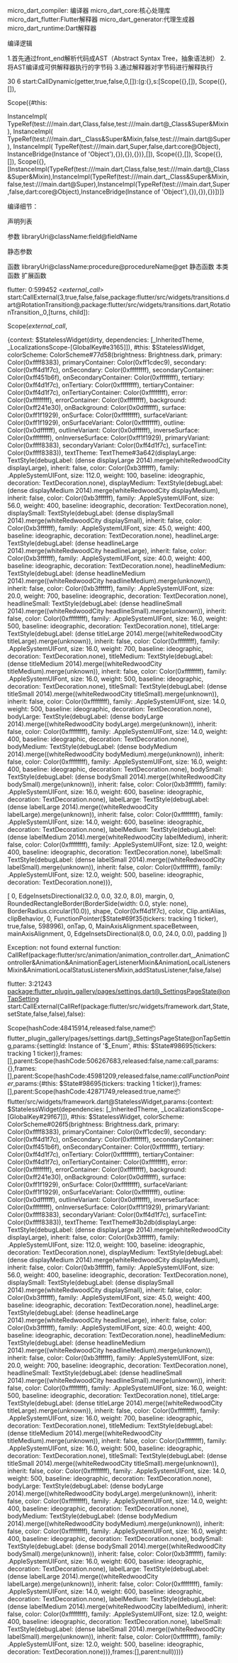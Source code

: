 micro_dart_compiler: 编译器
micro_dart_core:核心处理库
micro_dart_flutter:Flutter解释器
micro_dart_generator:代理生成器
micro_dart_runtime:Dart解释器


编译逻辑

1.首先通过front_end解析代码成AST（Abstract Syntax Tree，抽象语法树）
2.将AST编译成可供解释器执行的字节码
3.通过解释器对字节码进行解释执行


30 6 start:CallDynamic(getter,true,false,0,[]):(g:{},s:[Scope({},[]), Scope({},[]), 



Scope({#this: 

InstanceImpl(
        TypeRef(test:///main.dart,Class,false,test:///main.dart@_Class&Super&Mixin),
        InstanceImpl(
            TypeRef(test:///main.dart,_Class&Super&Mixin,false,test:///main.dart@Super),
            InstanceImpl(
                TypeRef(test:///main.dart,Super,false,dart:core@Object),
                InstanceBridge(Instance of 'Object'),{}),{}),{})},[]), Scope({},[]), Scope({},[]), Scope({},[InstanceImpl(TypeRef(test:///main.dart,Class,false,test:///main.dart@_Class&Super&Mixin),InstanceImpl(TypeRef(test:///main.dart,_Class&Super&Mixin,false,test:///main.dart@Super),InstanceImpl(TypeRef(test:///main.dart,Super,false,dart:core@Object),InstanceBridge(Instance of 'Object'),{}),{}),{})])]}








编译细节：


声明列表


参数 libraryUri@className:field@fieldName

静态参数


函数 libraryUri@className:procedure@procedureName@get
静态函数
本类函数
扩展函数





flutter: 0:599452 <_external_call_> start:CallExternal(3,true,false,false,package:flutter/src/widgets/transitions.dart@RotationTransition@,package:flutter/src/widgets/transitions.dart,RotationTransition,,0,[turns, child]):


Scope(_external_call_,

{context: $StatelessWidget(dirty, dependencies: [_InheritedTheme, _LocalizationsScope-[GlobalKey#e3165]]), #this: $StatelessWidget, colorScheme: ColorScheme#77d58(brightness: Brightness.dark, primary: Color(0xffff8383), primaryContainer: Color(0xff1cdec9), secondary: Color(0xff4d1f7c), onSecondary: Color(0xffffffff), secondaryContainer: Color(0xff451b6f), onSecondaryContainer: Color(0xffffffff), tertiary: Color(0xff4d1f7c), onTertiary: Color(0xffffffff), tertiaryContainer: Color(0xff4d1f7c), onTertiaryContainer: Color(0xffffffff), error: Color(0xffffffff), errorContainer: Color(0xffffffff), background: Color(0xff241e30), onBackground: Color(0x0dffffff), surface: Color(0xff1f1929), onSurface: Color(0xffffffff), surfaceVariant: Color(0xff1f1929), onSurfaceVariant: Color(0xffffffff), outline: Color(0x0dffffff), outlineVariant: Color(0x0dffffff), inverseSurface: Color(0xffffffff), onInverseSurface: Color(0xff1f1929), primaryVariant: Color(0xffff8383), secondaryVariant: Color(0xff4d1f7c), surfaceTint: Color(0xffff8383)), textTheme: TextTheme#3a642(displayLarge: TextStyle(debugLabel: (dense displayLarge 2014).merge(whiteRedwoodCity displayLarge), inherit: false, color: Color(0xb3ffffff), family: .AppleSystemUIFont, size: 112.0, weight: 100, baseline: ideographic, decoration: TextDecoration.none), displayMedium: TextStyle(debugLabel: (dense displayMedium 2014).merge(whiteRedwoodCity displayMedium), inherit: false, color: Color(0xb3ffffff), family: .AppleSystemUIFont, size: 56.0, weight: 400, baseline: ideographic, decoration: TextDecoration.none), displaySmall: TextStyle(debugLabel: (dense displaySmall 2014).merge(whiteRedwoodCity displaySmall), inherit: false, color: Color(0xb3ffffff), family: .AppleSystemUIFont, size: 45.0, weight: 400, baseline: ideographic, decoration: TextDecoration.none), headlineLarge: TextStyle(debugLabel: (dense headlineLarge 2014).merge(whiteRedwoodCity headlineLarge), inherit: false, color: Color(0xb3ffffff), family: .AppleSystemUIFont, size: 40.0, weight: 400, baseline: ideographic, decoration: TextDecoration.none), headlineMedium: TextStyle(debugLabel: (dense headlineMedium 2014).merge((whiteRedwoodCity headlineMedium).merge(unknown)), inherit: false, color: Color(0xb3ffffff), family: .AppleSystemUIFont, size: 20.0, weight: 700, baseline: ideographic, decoration: TextDecoration.none), headlineSmall: TextStyle(debugLabel: (dense headlineSmall 2014).merge((whiteRedwoodCity headlineSmall).merge(unknown)), inherit: false, color: Color(0xffffffff), family: .AppleSystemUIFont, size: 16.0, weight: 500, baseline: ideographic, decoration: TextDecoration.none), titleLarge: TextStyle(debugLabel: (dense titleLarge 2014).merge((whiteRedwoodCity titleLarge).merge(unknown)), inherit: false, color: Color(0xffffffff), family: .AppleSystemUIFont, size: 16.0, weight: 700, baseline: ideographic, decoration: TextDecoration.none), titleMedium: TextStyle(debugLabel: (dense titleMedium 2014).merge((whiteRedwoodCity titleMedium).merge(unknown)), inherit: false, color: Color(0xffffffff), family: .AppleSystemUIFont, size: 16.0, weight: 500, baseline: ideographic, decoration: TextDecoration.none), titleSmall: TextStyle(debugLabel: (dense titleSmall 2014).merge((whiteRedwoodCity titleSmall).merge(unknown)), inherit: false, color: Color(0xffffffff), family: .AppleSystemUIFont, size: 14.0, weight: 500, baseline: ideographic, decoration: TextDecoration.none), bodyLarge: TextStyle(debugLabel: (dense bodyLarge 2014).merge((whiteRedwoodCity bodyLarge).merge(unknown)), inherit: false, color: Color(0xffffffff), family: .AppleSystemUIFont, size: 14.0, weight: 400, baseline: ideographic, decoration: TextDecoration.none), bodyMedium: TextStyle(debugLabel: (dense bodyMedium 2014).merge((whiteRedwoodCity bodyMedium).merge(unknown)), inherit: false, color: Color(0xffffffff), family: .AppleSystemUIFont, size: 16.0, weight: 400, baseline: ideographic, decoration: TextDecoration.none), bodySmall: TextStyle(debugLabel: (dense bodySmall 2014).merge((whiteRedwoodCity bodySmall).merge(unknown)), inherit: false, color: Color(0xb3ffffff), family: .AppleSystemUIFont, size: 16.0, weight: 600, baseline: ideographic, decoration: TextDecoration.none), labelLarge: TextStyle(debugLabel: (dense labelLarge 2014).merge((whiteRedwoodCity labelLarge).merge(unknown)), inherit: false, color: Color(0xffffffff), family: .AppleSystemUIFont, size: 14.0, weight: 600, baseline: ideographic, decoration: TextDecoration.none), labelMedium: TextStyle(debugLabel: (dense labelMedium 2014).merge(whiteRedwoodCity labelMedium), inherit: false, color: Color(0xffffffff), family: .AppleSystemUIFont, size: 12.0, weight: 400, baseline: ideographic, decoration: TextDecoration.none), labelSmall: TextStyle(debugLabel: (dense labelSmall 2014).merge((whiteRedwoodCity labelSmall).merge(unknown)), inherit: false, color: Color(0xffffffff), family: .AppleSystemUIFont, size: 12.0, weight: 500, baseline: ideographic, decoration: TextDecoration.none))},

[
    0, 
    EdgeInsetsDirectional(32.0, 0.0, 32.0, 8.0), 
    margin, 
    0, 
    RoundedRectangleBorder(BorderSide(width: 0.0, style: none), 
    BorderRadius.circular(10.0)), 
    shape, 
    Color(0xff4d1f7c), 
    color, 
    Clip.antiAlias, 
    clipBehavior, 
    0, 
    FunctionPointer($State#69f35(tickers: tracking 1 ticker), true,false, 598996), 
    onTap, 
    0, 
    MainAxisAlignment.spaceBetween, 
    mainAxisAlignment, 
    0, 
    EdgeInsetsDirectional(8.0, 0.0, 24.0, 0.0), 
    padding
])

Exception: not found external function: CallRef(package:flutter/src/animation/animation_controller.dart,_AnimationController&Animation&AnimationEagerListenerMixin&AnimationLocalListenersMixin&AnimationLocalStatusListenersMixin,addStatusListener,false,false)




flutter: 3:21243 <package:flutter_plugin_gallery/pages/settings.dart@_SettingsPageState@onTapSetting> start:CallExternal(CallRef(package:flutter/src/widgets/framework.dart,State,setState,false,false),false):


Scope(hashCode:48415914,released:false,name:package:flutter_plugin_gallery/pages/settings.dart@_SettingsPageState@onTapSetting,params:{settingId: Instance of '$_Enum', #this: $State#98695(tickers: tracking 1 ticker)},frames:[],parent:Scope(hashCode:506267683,released:false,name:call,params:{},frames:[],parent:Scope(hashCode:45981209,released:false,name:_callFunctionPointer_,params:{#this: $State#98695(tickers: tracking 1 ticker)},frames:[],parent:Scope(hashCode:42871749,released:true,name:package:flutter/src/widgets/framework.dart@StatelessWidget,params:{context: $StatelessWidget(dependencies: [_InheritedTheme, _LocalizationsScope-[GlobalKey#29f67]]), #this: $StatelessWidget, colorScheme: ColorScheme#026f5(brightness: Brightness.dark, primary: Color(0xffff8383), primaryContainer: Color(0xff1cdec9), secondary: Color(0xff4d1f7c), onSecondary: Color(0xffffffff), secondaryContainer: Color(0xff451b6f), onSecondaryContainer: Color(0xffffffff), tertiary: Color(0xff4d1f7c), onTertiary: Color(0xffffffff), tertiaryContainer: Color(0xff4d1f7c), onTertiaryContainer: Color(0xffffffff), error: Color(0xffffffff), errorContainer: Color(0xffffffff), background: Color(0xff241e30), onBackground: Color(0x0dffffff), surface: Color(0xff1f1929), onSurface: Color(0xffffffff), surfaceVariant: Color(0xff1f1929), onSurfaceVariant: Color(0xffffffff), outline: Color(0x0dffffff), outlineVariant: Color(0x0dffffff), inverseSurface: Color(0xffffffff), onInverseSurface: Color(0xff1f1929), primaryVariant: Color(0xffff8383), secondaryVariant: Color(0xff4d1f7c), surfaceTint: Color(0xffff8383)), textTheme: TextTheme#3b2db(displayLarge: TextStyle(debugLabel: (dense displayLarge 2014).merge(whiteRedwoodCity displayLarge), inherit: false, color: Color(0xb3ffffff), family: .AppleSystemUIFont, size: 112.0, weight: 100, baseline: ideographic, decoration: TextDecoration.none), displayMedium: TextStyle(debugLabel: (dense displayMedium 2014).merge(whiteRedwoodCity displayMedium), inherit: false, color: Color(0xb3ffffff), family: .AppleSystemUIFont, size: 56.0, weight: 400, baseline: ideographic, decoration: TextDecoration.none), displaySmall: TextStyle(debugLabel: (dense displaySmall 2014).merge(whiteRedwoodCity displaySmall), inherit: false, color: Color(0xb3ffffff), family: .AppleSystemUIFont, size: 45.0, weight: 400, baseline: ideographic, decoration: TextDecoration.none), headlineLarge: TextStyle(debugLabel: (dense headlineLarge 2014).merge(whiteRedwoodCity headlineLarge), inherit: false, color: Color(0xb3ffffff), family: .AppleSystemUIFont, size: 40.0, weight: 400, baseline: ideographic, decoration: TextDecoration.none), headlineMedium: TextStyle(debugLabel: (dense headlineMedium 2014).merge((whiteRedwoodCity headlineMedium).merge(unknown)), inherit: false, color: Color(0xb3ffffff), family: .AppleSystemUIFont, size: 20.0, weight: 700, baseline: ideographic, decoration: TextDecoration.none), headlineSmall: TextStyle(debugLabel: (dense headlineSmall 2014).merge((whiteRedwoodCity headlineSmall).merge(unknown)), inherit: false, color: Color(0xffffffff), family: .AppleSystemUIFont, size: 16.0, weight: 500, baseline: ideographic, decoration: TextDecoration.none), titleLarge: TextStyle(debugLabel: (dense titleLarge 2014).merge((whiteRedwoodCity titleLarge).merge(unknown)), inherit: false, color: Color(0xffffffff), family: .AppleSystemUIFont, size: 16.0, weight: 700, baseline: ideographic, decoration: TextDecoration.none), titleMedium: TextStyle(debugLabel: (dense titleMedium 2014).merge((whiteRedwoodCity titleMedium).merge(unknown)), inherit: false, color: Color(0xffffffff), family: .AppleSystemUIFont, size: 16.0, weight: 500, baseline: ideographic, decoration: TextDecoration.none), titleSmall: TextStyle(debugLabel: (dense titleSmall 2014).merge((whiteRedwoodCity titleSmall).merge(unknown)), inherit: false, color: Color(0xffffffff), family: .AppleSystemUIFont, size: 14.0, weight: 500, baseline: ideographic, decoration: TextDecoration.none), bodyLarge: TextStyle(debugLabel: (dense bodyLarge 2014).merge((whiteRedwoodCity bodyLarge).merge(unknown)), inherit: false, color: Color(0xffffffff), family: .AppleSystemUIFont, size: 14.0, weight: 400, baseline: ideographic, decoration: TextDecoration.none), bodyMedium: TextStyle(debugLabel: (dense bodyMedium 2014).merge((whiteRedwoodCity bodyMedium).merge(unknown)), inherit: false, color: Color(0xffffffff), family: .AppleSystemUIFont, size: 16.0, weight: 400, baseline: ideographic, decoration: TextDecoration.none), bodySmall: TextStyle(debugLabel: (dense bodySmall 2014).merge((whiteRedwoodCity bodySmall).merge(unknown)), inherit: false, color: Color(0xb3ffffff), family: .AppleSystemUIFont, size: 16.0, weight: 600, baseline: ideographic, decoration: TextDecoration.none), labelLarge: TextStyle(debugLabel: (dense labelLarge 2014).merge((whiteRedwoodCity labelLarge).merge(unknown)), inherit: false, color: Color(0xffffffff), family: .AppleSystemUIFont, size: 14.0, weight: 600, baseline: ideographic, decoration: TextDecoration.none), labelMedium: TextStyle(debugLabel: (dense labelMedium 2014).merge(whiteRedwoodCity labelMedium), inherit: false, color: Color(0xffffffff), family: .AppleSystemUIFont, size: 12.0, weight: 400, baseline: ideographic, decoration: TextDecoration.none), labelSmall: TextStyle(debugLabel: (dense labelSmall 2014).merge((whiteRedwoodCity labelSmall).merge(unknown)), inherit: false, color: Color(0xffffffff), family: .AppleSystemUIFont, size: 12.0, weight: 500, baseline: ideographic, decoration: TextDecoration.none))},frames:[],parent:null))))}
